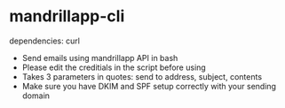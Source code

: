 mandrillapp-cli
===============
dependencies: curl

- Send emails using mandrillapp API in bash
- Please edit the creditials in the script before using
- Takes 3 parameters in quotes: send to address, subject, contents
- Make sure you have DKIM and SPF setup correctly with your sending domain
